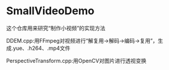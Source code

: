# SmallVideoDemo
这个仓库用来研究“制作小视频”的实现方法

DDEM.cpp:用FFmpeg对视频进行“解复用->解码->编码->复用”，生成.yue、.h264、.mp4文件

PerspectiveTransform.cpp:用OpenCV对图片进行透视变换